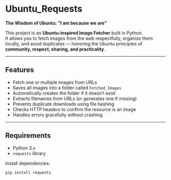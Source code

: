 # Ubuntu_Requests

**The Wisdom of Ubuntu: "I am because we are"**

This project is an **Ubuntu-inspired Image Fetcher** built in Python.  
It allows you to fetch images from the web respectfully, organize them locally, and avoid duplicates — honoring the Ubuntu principles of **community, respect, sharing, and practicality**.

---

##  Features
-  Fetch one or multiple images from URLs  
-  Saves all images into a folder called `Fetched_Images`  
-  Automatically creates the folder if it doesn’t exist  
-  Extracts filenames from URLs (or generates one if missing)  
-  Prevents duplicate downloads using file hashing  
-  Checks HTTP headers to confirm the resource is an image  
-  Handles errors gracefully without crashing  

---

##  Requirements
- Python 3.x  
- `requests` library  

Install dependencies:
```bash
pip install requests

